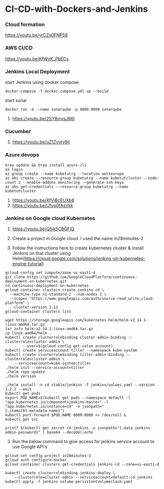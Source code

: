 # CI-CD-with-Dockers-and-Jenkins

### Cloud formation

https://youtu.be/yrCZs0FNP58

### AWS CI/CD

https://youtu.be/KfWyK_PbECs

### Jenkins Local Deployment
start Jenkins using docker compose
```
docker-compose -f docker-compose.yml up --build
```
start sonar
```
docker run -d --name sonarqube -p 9000:9000 sonarqube
```
1. https://youtu.be/2SY8mvsJ66I

### Cucumber
1. https://youtu.be/uZ1Zvvty9jI

### Azure devops
```
brew update && brew install azure-cli
az login
az group create --name kubetutrg --location westeurope
az aks create --resource-group kubetutrg --name kubetutcluster --node-count 2 --enable-addons monitoring --generate-ssh-keys
az aks get-credentials --resource-group kubetutrg --name kubetutcluster
```
1. https://youtu.be/XfViBcEUXb8
2. https://youtu.be/Ufvp0fAsVkk

### Jenkins on Google cloud Kubernetes
1. https://youtu.be/Q5jk5CBGFIQ

1. Create a project in Google cloud. I used the name in28minutes-2
2. Follow the instructions here to create kubernetes cluster & install Jenkins on that cluster using Helm(https://cloud.google.com/solutions/jenkins-on-kubernetes-engine-tutorial)
```
gcloud config set compute/zone us-east1-d
git clone https://github.com/GoogleCloudPlatform/continuous-deployment-on-kubernetes.git
cd continuous-deployment-on-kubernetes
gcloud container clusters create jenkins-cd \
  --machine-type n1-standard-2 --num-nodes 2 \
  --scopes "https://www.googleapis.com/auth/source.read_write,cloud-platform" \
  --cluster-version 1.12
gcloud container clusters list

wget https://storage.googleapis.com/kubernetes-helm/helm-v2.14.1-linux-amd64.tar.gz
tar zxfv helm-v2.14.1-linux-amd64.tar.gz
cp linux-amd64/helm .
kubectl create clusterrolebinding cluster-admin-binding --clusterrole=cluster-admin \
        --user=$(gcloud config get-value account)
kubectl create serviceaccount tiller --namespace kube-system
kubectl create clusterrolebinding tiller-admin-binding --clusterrole=cluster-admin \
    --serviceaccount=kube-system:tiller
./helm init --service-account=tiller
./helm repo update
./helm version

./helm install -n cd stable/jenkins -f jenkins/values.yaml --version 1.2.2 --wait
kubectl get pods
export POD_NAME=$(kubectl get pods --namespace default -l "app.kubernetes.io/component=jenkins-master" -l "app.kubernetes.io/instance=cd" -o jsonpath="{.items[0].metadata.name}")
kubectl port-forward $POD_NAME 8080:8080 >> /dev/null &
kubectl get svc

printf $(kubectl get secret cd-jenkins -o jsonpath="{.data.jenkins-admin-password}" | base64 --decode);echo
```
3. Run the below command to give access for jenkins service account to use Google API's
```
gcloud set config project in28minutes-3
gcloud auth configure-docker
gcloud container clusters get-credentials jenkins-cd --zone=us-east1-d

kubectl create clusterrolebinding jenkins-deploy \
    --clusterrole=cluster-admin --serviceaccount=default:cd-jenkins
kubectl apply -f jenkins-volume-persistentvolumeclaim.yaml
```



